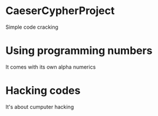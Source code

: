 # CaeserCypherProject
Simple code cracking
# Using programming numbers
It comes with its own alpha numerics
# Hacking codes
It's about cumputer hacking